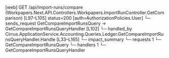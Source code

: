 [web] GET /api/import-runs/compare  (Workpapers.Next.API.Controllers.Workpapers.ImportRunController.GetComparison)  [L97–L105] status=200 [auth=AuthorizationPolicies.User]
  └─ sends_request GetCompareImportRunsQuery -> GetCompareImportRunsQueryHandler [L102]
    └─ handled_by Cirrus.ApplicationService.Accounting.Queries.Ledger.GetCompareImportRunsQueryHandler.Handle [L33–L165]
  └─ impact_summary
    └─ requests 1
      └─ GetCompareImportRunsQuery
    └─ handlers 1
      └─ GetCompareImportRunsQueryHandler

